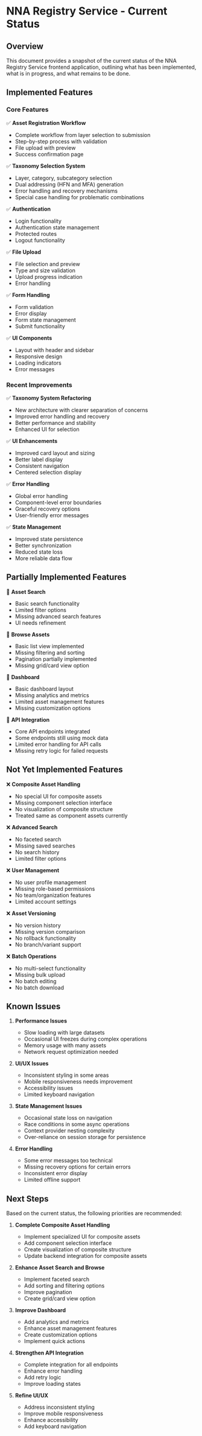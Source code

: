 # NNA Registry Service - Current Status

## Overview

This document provides a snapshot of the current status of the NNA Registry Service frontend application, outlining what has been implemented, what is in progress, and what remains to be done.

## Implemented Features

### Core Features

✅ **Asset Registration Workflow**
- Complete workflow from layer selection to submission
- Step-by-step process with validation
- File upload with preview
- Success confirmation page

✅ **Taxonomy Selection System**
- Layer, category, subcategory selection
- Dual addressing (HFN and MFA) generation
- Error handling and recovery mechanisms
- Special case handling for problematic combinations

✅ **Authentication**
- Login functionality
- Authentication state management
- Protected routes
- Logout functionality

✅ **File Upload**
- File selection and preview
- Type and size validation
- Upload progress indication
- Error handling

✅ **Form Handling**
- Form validation
- Error display
- Form state management
- Submit functionality

✅ **UI Components**
- Layout with header and sidebar
- Responsive design
- Loading indicators
- Error messages

### Recent Improvements

✅ **Taxonomy System Refactoring**
- New architecture with clearer separation of concerns
- Improved error handling and recovery
- Better performance and stability
- Enhanced UI for selection

✅ **UI Enhancements**
- Improved card layout and sizing
- Better label display
- Consistent navigation
- Centered selection display

✅ **Error Handling**
- Global error handling
- Component-level error boundaries
- Graceful recovery options
- User-friendly error messages

✅ **State Management**
- Improved state persistence
- Better synchronization
- Reduced state loss
- More reliable data flow

## Partially Implemented Features

🔶 **Asset Search**
- Basic search functionality
- Limited filter options
- Missing advanced search features
- UI needs refinement

🔶 **Browse Assets**
- Basic list view implemented
- Missing filtering and sorting
- Pagination partially implemented
- Missing grid/card view option

🔶 **Dashboard**
- Basic dashboard layout
- Missing analytics and metrics
- Limited asset management features
- Missing customization options

🔶 **API Integration**
- Core API endpoints integrated
- Some endpoints still using mock data
- Limited error handling for API calls
- Missing retry logic for failed requests

## Not Yet Implemented Features

❌ **Composite Asset Handling**
- No special UI for composite assets
- Missing component selection interface
- No visualization of composite structure
- Treated same as component assets currently

❌ **Advanced Search**
- No faceted search
- Missing saved searches
- No search history
- Limited filter options

❌ **User Management**
- No user profile management
- Missing role-based permissions
- No team/organization features
- Limited account settings

❌ **Asset Versioning**
- No version history
- Missing version comparison
- No rollback functionality
- No branch/variant support

❌ **Batch Operations**
- No multi-select functionality
- Missing bulk upload
- No batch editing
- No batch download

## Known Issues

1. **Performance Issues**
   - Slow loading with large datasets
   - Occasional UI freezes during complex operations
   - Memory usage with many assets
   - Network request optimization needed

2. **UI/UX Issues**
   - Inconsistent styling in some areas
   - Mobile responsiveness needs improvement
   - Accessibility issues
   - Limited keyboard navigation

3. **State Management Issues**
   - Occasional state loss on navigation
   - Race conditions in some async operations
   - Context provider nesting complexity
   - Over-reliance on session storage for persistence

4. **Error Handling**
   - Some error messages too technical
   - Missing recovery options for certain errors
   - Inconsistent error display
   - Limited offline support

## Next Steps

Based on the current status, the following priorities are recommended:

1. **Complete Composite Asset Handling**
   - Implement specialized UI for composite assets
   - Add component selection interface
   - Create visualization of composite structure
   - Update backend integration for composite assets

2. **Enhance Asset Search and Browse**
   - Implement faceted search
   - Add sorting and filtering options
   - Improve pagination
   - Create grid/card view option

3. **Improve Dashboard**
   - Add analytics and metrics
   - Enhance asset management features
   - Create customization options
   - Implement quick actions

4. **Strengthen API Integration**
   - Complete integration for all endpoints
   - Enhance error handling
   - Add retry logic
   - Improve loading states

5. **Refine UI/UX**
   - Address inconsistent styling
   - Improve mobile responsiveness
   - Enhance accessibility
   - Add keyboard navigation
